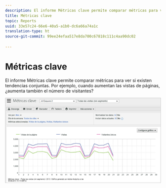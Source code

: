 ```yaml
---
description: El informe Métricas clave permite comparar métricas para ver si existen tendencias conjuntas. Por ejemplo, cuando aumentan las vistas de páginas, ¿aumenta también el número de visitantes?
title: Métricas clave
topic: Reports
uuid: 33e57c24-66e6-40a5-a1b0-dc6a66a74a1c
translation-type: ht
source-git-commit: 99ee24efaa517e8da700c67818c111c4aa90dc02

---
```



# Métricas clave

El informe Métricas clave permite comparar métricas para ver si existen tendencias conjuntas. Por ejemplo, cuando aumentan las vistas de páginas, ¿aumenta también el número de visitantes?

![](assets/reports_key_metrics.png)

<!-- 

<p> <b>Use Cases</b> </p> 
<p>Social Media: You can use the Key Metrics Report to examine social groups, such as Total Mentions or Audience Sentiment, and see how they are affecting revenue. How do you tie key metrics like Revenue to Social metrics? Look at the KM report by those groupings--total mentions, total audience, mapped to revenue. i.e. tv grouping, computing grouping, to see if it spikes or drives revenue. </p>

 -->

